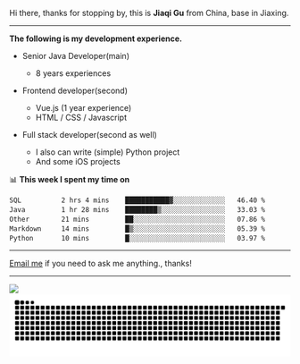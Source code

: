 Hi there, thanks for stopping by, this is **Jiaqi Gu** from China, base in Jiaxing.

---

**The following is my development experience.**

- Senior Java Developer(main)
  - 8 years experiences

- Frontend developer(second)
  - Vue.js (1 year experience)
  - HTML / CSS / Javascript
  
- Full stack developer(second as well)
  - I also can write (simple) Python project
  - And some iOS projects

📊 **This week I spent my time on**
<!--START_SECTION:waka-->

```txt
SQL          2 hrs 4 mins    ███████████▓░░░░░░░░░░░░░   46.40 %
Java         1 hr 28 mins    ████████▒░░░░░░░░░░░░░░░░   33.03 %
Other        21 mins         ██░░░░░░░░░░░░░░░░░░░░░░░   07.86 %
Markdown     14 mins         █▒░░░░░░░░░░░░░░░░░░░░░░░   05.39 %
Python       10 mins         █░░░░░░░░░░░░░░░░░░░░░░░░   03.97 %
```

<!--END_SECTION:waka-->

---

[Email me](mailto:htk2klwgr@mozmail.com?subject=Hiring_from_GitHub) if you need to ask me anything., thanks!

---

![]( https://visitor-badge.glitch.me/badge?page_id=githubgujiaqi)
![]( https://github.com/droid-Q/droid-Q/raw/output/github-contribution-grid-snake.svg#gh-dark-mode-only)
